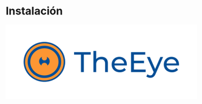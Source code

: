 # Instalación

[![theeye.io](../images/logo-theeye-theOeye-logo2.png)](https://theeye.io/en/index.html)

